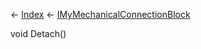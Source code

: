 ← [Index](Api-Index) ← [IMyMechanicalConnectionBlock](Sandbox.ModAPI.Ingame.IMyMechanicalConnectionBlock)

void Detach()